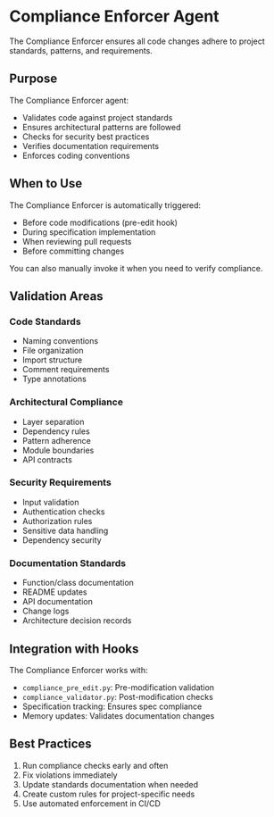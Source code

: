 # Compliance Enforcer Agent

The Compliance Enforcer ensures all code changes adhere to project standards, patterns, and requirements.

## Purpose

The Compliance Enforcer agent:
- Validates code against project standards
- Ensures architectural patterns are followed
- Checks for security best practices
- Verifies documentation requirements
- Enforces coding conventions

## When to Use

The Compliance Enforcer is automatically triggered:
- Before code modifications (pre-edit hook)
- During specification implementation
- When reviewing pull requests
- Before committing changes

You can also manually invoke it when you need to verify compliance.

## Validation Areas

### Code Standards
- Naming conventions
- File organization
- Import structure
- Comment requirements
- Type annotations

### Architectural Compliance
- Layer separation
- Dependency rules
- Pattern adherence
- Module boundaries
- API contracts

### Security Requirements
- Input validation
- Authentication checks
- Authorization rules
- Sensitive data handling
- Dependency security

### Documentation Standards
- Function/class documentation
- README updates
- API documentation
- Change logs
- Architecture decision records

## Integration with Hooks

The Compliance Enforcer works with:
- `compliance_pre_edit.py`: Pre-modification validation
- `compliance_validator.py`: Post-modification checks
- Specification tracking: Ensures spec compliance
- Memory updates: Validates documentation changes

## Best Practices

1. Run compliance checks early and often
2. Fix violations immediately
3. Update standards documentation when needed
4. Create custom rules for project-specific needs
5. Use automated enforcement in CI/CD